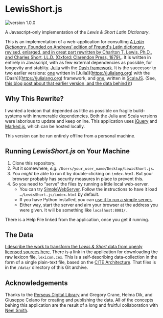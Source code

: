 # LewisShort.js

![version 1.0.0](https://img.shields.io/badge/LewisShort.js-1.0.0-orange)

A Javascript-only implementation of the *Lewis & Short Latin Dictionary*.

This is an implementation of a web-application for consulting [*A Latin Dictionary.* Founded on Andrews’ edition of Freund's Latin dictionary, revised, enlarged, and in great part rewritten by Charlton T. Lewis, Ph.D., and Charles Short, LL.D. (Oxford: Clarendon Press, 1879).](https://en.wikipedia.org/wiki/A_Latin_Dictionary). It is written in entirely in Javascript, with as few external dependencies as possible, for longevity and stablity. [Julia](https://julialang.org) with the [Dash framework](https://dash.plotly.com/julia/introduction). It is the successor to two earlier versions: [one](https://github.com/Eumaeus/Lewis_and_Short.jl) written in [Julia]((https://julialang.org) with the [Dash]((https://julialang.org) framework, and [one](http://folio2.furman.edu/lewis-short/index.html), written in [ScalaJS](https://www.scala-js.org). (See, [this blog post about that earlier version, and the data behind it](https://eumaeus.github.io/2018/10/30/lsj.html))

## Why This Rewrite?

I wanted a lexicon that depended as little as possible on fragile build-systems with innumerable dependencies. Both the Julia and Scala versions were laborious to update and keep online. This application uses [jQuery](https://jquery.com) and [Marked.js](https://marked.js.org), which can be hosted locally.

This version can be run entirely offline from a personal machine.

## Running *LewisShort.js* on Your Machine

1. Clone this repository. 
1. Put it somewhere, *e.g.* `/Users/your_user_name/Desktop/LewisShort.js`.
1. You *might* be able to run it by double-clicking on `index.html`. But your browser probably has security measures in place to prevent this.
1. So you need to "serve" the files by running a little local web-server.
	- You can try [SimpleWebServer](https://simplewebserver.org). Follow the instructions to have it load `…/LewisShort.js/index.html` by default.
	- If you have Python installed, you can [use it to run a simple server.](https://pythonbasics.org/webserver/).
	- Either way, start the server and aim your browser at the address you were given. It will be something like `localhost:8081/`.

There is a Help File linked from the application, once you get it running.

## The Data

[I describe the work to transform the *Lewis & Short* data from openly licensed sources here.](https://eumaeus.github.io/2018/10/30/lsj.html) There is a link in the application for downloading the raw lexicon file, `lexicon.cex`. This is a self-describing data-collection in the form of a single plain-text file, based on the [CITE Architecture](https://github.com/cite-architecture). That files is in the `/data/` directory of this Git archive.

## Acknowledgements

Thanks to the [Perseus Digital Library](http://www.perseus.tufts.edu/hopper/) and Gregory Crane, Helma Dik, and Giuseppe Celano for creating and publishing the data. All of the concepts behing this application are the result of a long and fruitful collaboration with [Neel Smith](http://neelsmith.github.io).